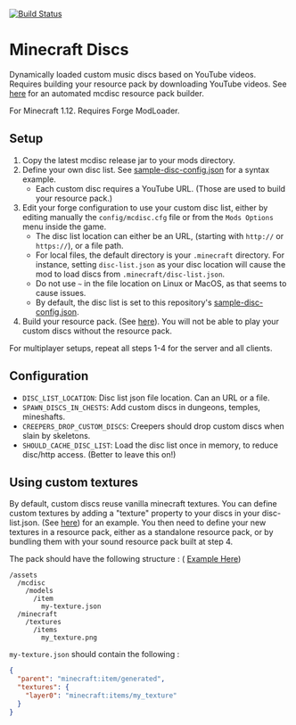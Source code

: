 [![Build Status](https://travis-ci.org/keotl/mcdisc.svg?branch=master)](https://travis-ci.org/keotl/mcdisc)
# Minecraft Discs
Dynamically loaded custom music discs based on YouTube videos. Requires building your resource pack by downloading YouTube videos. See [here](https://github.com/keotl/mcdisc-resource-builder) for an automated mcdisc resource pack builder.

For Minecraft 1.12. Requires Forge ModLoader.
## Setup
1. Copy the latest mcdisc release jar to your mods directory.
2. Define your own disc list. See [sample-disc-config.json](sample-disc-config.json) for a syntax example.
    - Each custom disc requires a YouTube URL. (Those are used to build your resource pack.)
3. Edit your forge configuration to use your custom disc list, either by editing manually the `config/mcdisc.cfg` file or from the `Mods Options` menu inside the game.
    - The disc list location can either be an URL, (starting with `http://` or `https://`), or a file path. 
    - For local files, the default directory is your `.minecraft` directory. For instance, setting `disc-list.json` as your disc location will cause the mod to load discs from `.minecraft/disc-list.json`.
    - Do not use `~` in the file location on Linux or MacOS, as that seems to cause issues.
    - By default, the disc list is set to this repository's [sample-disc-config.json](sample-disc-config.json).
4. Build your resource pack. (See [here](https://github.com/keotl/mcdisc-resource-builder)).
You will not be able to play your custom discs without the resource pack.

For multiplayer setups, repeat all steps 1-4 for the server and all clients.

## Configuration
- `DISC_LIST_LOCATION`: Disc list json file location. Can an URL or a file.
- `SPAWN_DISCS_IN_CHESTS`: Add custom discs in dungeons, temples, mineshafts.
- `CREEPERS_DROP_CUSTOM_DISCS`: Creepers should drop custom discs when slain by skeletons.
- `SHOULD_CACHE_DISC_LIST`: Load the disc list once in memory, to reduce disc/http access. (Better to leave this on!)

## Using custom textures
By default, custom discs reuse vanilla minecraft textures. You can define custom textures by adding a "texture" property to your discs in your disc-list.json. (See [here](/documentation/example-custom-texture.json)) for an example. You then need to define your new textures in a resource pack, either as a standalone resource pack, or by bundling them with your sound resource pack built at step 4.

The pack should have the following structure : ( [Example Here](/documentation/example-mcdisc-textures.zip))
```
/assets
  /mcdisc
    /models
      /item
        my-texture.json
  /minecraft
    /textures
      /items
        my_texture.png
```
`my-texture.json` should contain the following :
```json
{
  "parent": "minecraft:item/generated",
  "textures": {
    "layer0": "minecraft:items/my_texture"
  }
}
```

